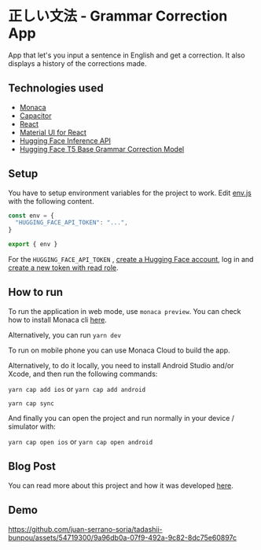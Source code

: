 # 正しい文法 - Grammar Correction App

App that let's you input a sentence in English and get a correction. It also displays a history of the corrections made.

## Technologies used
- [Monaca](https://ja.monaca.io/)
- [Capacitor](https://capacitorjs.com/)
- [React](https://react.dev/)
- [Material UI for React](https://mui.com/material-ui/getting-started/)
- [Hugging Face Inference API](https://huggingface.co/docs/api-inference/index)
- [Hugging Face T5 Base Grammar Correction Model](https://huggingface.co/vennify/t5-base-grammar-correction)


## Setup
You have to setup environment variables for the project to work. Edit [env.js](https://github.com/juan-serrano-soria/tadashii-bunpou/blob/main/src/env.js) with the following content.
``` javascript
const env = {
  "HUGGING_FACE_API_TOKEN": "...",
}

export { env }
```
For the `HUGGING_FACE_API_TOKEN` , [create a Hugging Face account](https://huggingface.co/join), log in and [create a new token with read role](https://huggingface.co/settings/tokens?new_token=true).


## How to run
To run the application in web mode, use `monaca preview`. You can check how to install Monaca cli [here](https://en.docs.monaca.io/tutorials/monaca_cli).

Alternatively, you can run `yarn dev`

To run on mobile phone you can use Monaca Cloud to build the app.

Alternatively, to do it locally, you need to install Android Studio and/or Xcode, and then run the following commands:

`yarn cap add ios` or `yarn cap add android`

`yarn cap sync`

And finally you can open the project and run normally in your device / simulator with:

`yarn cap open ios` or `yarn cap open android`

## Blog Post
You can read more about this project and how it was developed [here](https://medium.com/the-web-tub/creating-a-grammar-corrector-app-with-monaca-capacitor-and-hugging-face-31cd007a5f48).

## Demo

https://github.com/juan-serrano-soria/tadashii-bunpou/assets/54719300/9a96db0a-07f9-492a-9c82-8dc75e60897c

